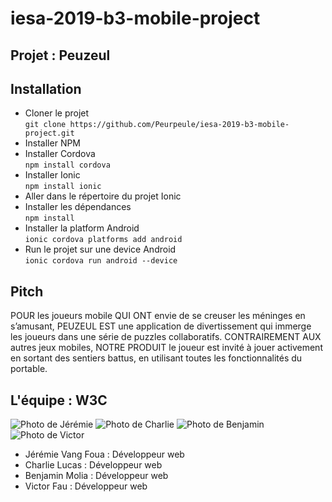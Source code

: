 # iesa-2019-b3-mobile-project

## Projet : Peuzeul

## Installation
* Cloner le projet  
`git clone https://github.com/Peurpeule/iesa-2019-b3-mobile-project.git`
* Installer NPM
* Installer Cordova   
`npm install cordova`
* Installer Ionic   
`npm install ionic`
* Aller dans le répertoire du projet Ionic
* Installer les dépendances  
`npm install`
* Installer la platform Android    
`ionic cordova platforms add android`
* Run le projet sur une device Android    
`ionic cordova run android --device`

## Pitch
POUR les joueurs mobile QUI ONT envie de se creuser les méninges en s’amusant, PEUZEUL EST une application de divertissement qui immerge les joueurs dans une série de puzzles collaboratifs. CONTRAIREMENT AUX autres jeux mobiles, NOTRE PRODUIT le joueur est invité à jouer activement en sortant des sentiers battus, en utilisant toutes les fonctionnalités du portable.

## L'équipe : W3C
![Photo de Jérémie](https://image.noelshack.com/fichiers/2019/15/5/1555082184-webp-net-resizeimage-2.jpg)
![Photo de Charlie](https://image.noelshack.com/fichiers/2019/15/5/1555082168-webp-net-resizeimage-1.jpg)
![Photo de Benjamin](https://image.noelshack.com/fichiers/2019/15/5/1555081993-webp-net-resizeimage.jpg)
![Photo de Victor](https://image.noelshack.com/fichiers/2019/16/5/1555685868-papivico.png)
* Jérémie Vang Foua : Développeur web  
* Charlie Lucas : Développeur web  
* Benjamin Molia : Développeur web 
* Victor Fau : Développeur web 

